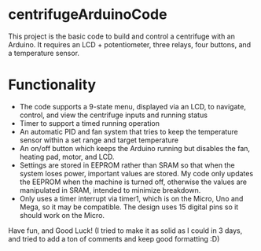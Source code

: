 # centrifugeArduinoCode
This project is the basic code to build and control a centrifuge with an Arduino.
It requires an LCD + potentiometer, three relays, four buttons, and a temperature sensor.

# Functionality
- The code supports a 9-state menu, displayed via an LCD, to navigate, control, and view the centrifuge inputs and running status
- Timer to support a timed running operation  
- An automatic PID and fan system that tries to keep the temperature sensor within a set range and target temperature
- An on/off button which keeps the Arduino running but disables the fan, heating pad, motor, and LCD.
- Settings are stored in EEPROM rather than SRAM so that when the system loses power, important values are stored. My code only updates the      EEPROM when the machine is turned off, otherwise the values are manipulated in SRAM, intended to minimize breakdown.
- Only uses a timer interrupt via timer1, which is on the Micro, Uno and Mega, so it may be compatible. The design uses 15 digital pins so it should work on the Micro.

Have fun, and Good Luck!
(I tried to make it as solid as I could in 3 days, and tried to add a ton of comments and keep good formatting :D)
